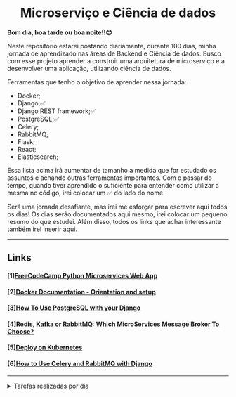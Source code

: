 <center><h1>Microserviço e Ciência de dados</h1></center>

**Bom dia, boa tarde ou boa noite!!😊**

Neste repositório estarei postando diariamente, durante 100 dias, minha jornada de aprendizado nas áreas de Backend e Ciência de dados. Busco com esse projeto aprender a construir uma arquitetura de microserviço e a desenvolver uma aplicação, utilizando ciência de dados. 

Ferramentas que tenho o objetivo de aprender nessa jornada:
- Docker; 
- Django;✅ 
- Django REST framework;✅ 
- PostgreSQL;✅
- Celery;
- RabbitMQ;
- Flask;
- React;
- Elasticsearch;
  
Essa lista acima irá aumentar de tamanho a medida que for estudado os assuntos e achando outras ferramentas importantes. Com o passar do tempo, quando tiver aprendido o suficiente para entender como utilizar a mesma no código, irei colocar um ✅ do lado do nome.

Será uma jornada desafiante, mas irei me esforçar para escrever aqui todos os dias! Os dias serão documentados aqui mesmo, irei colocar um pequeno resumo do que estudei. Além disso, todos os links que achar interessante também irei inserir aqui.

---
## Links
#### [1][FreeCodeCamp Python Microservices Web App](https://www.youtube.com/watch?v=0iB5IPoTDts&list=PLNDjjx_fFhB30BPFWNqsLebpw4iveqjCH)
#### [2][Docker Documentation - Orientation and setup](https://docs.docker.com/get-started/)
#### [3][How To Use PostgreSQL with your Django](https://www.digitalocean.com/community/tutorials/how-to-use-postgresql-with-your-django-application-on-ubuntu-14-04)
#### [4][Redis, Kafka or RabbitMQ: Which MicroServices Message Broker To Choose?](https://otonomo.io/redis-kafka-or-rabbitmq-which-microservices-message-broker-to-choose/)
#### [5][Deploy on Kubernetes](https://docs.docker.com/desktop/kubernetes/)

#### [6][How to Use Celery and RabbitMQ with Django](https://simpleisbetterthancomplex.com/tutorial/2017/08/20/how-to-use-celery-with-django.html)
---
<details>
<summary> Tarefas realizadas por dia</summary>

### Dia 1
- Estou seguindo o tutorial disponibilizado pelo freeCodeCamp [[1]](#links) para entender a estrutura de microserviço.\
Passos iniciais no terminal:
```shell
$ python3 -m venv ./venv 
$ source venv/bin/activate
$ pip install django
$ pip install djangorestframework
```
Hoje criei o ambiente virtual para instalar as dependências do projeto e, também, o projeto do django:
```shell
$ django-admin startproject admin .
$ python manage.py runserver
```
<!--  https://youtu.be/0iB5IPoTDts?list=PLNDjjx_fFhB30BPFWNqsLebpw4iveqjCH&t=439 -->

### Dia 2
- Adicionando Docker Files e lendo a documentação[[2]](#links)
- Preenchi o dockerfile.

### Dia 3
- Para preencher os requesimentos deste projeto (requirements.txt), comecei a ler mais sobre o mongodb;
- [Como integrar o Django x MongoDB]((https://www.mongodb.com/compatibility/mongodb-and-django)).
  - Djongo;

**Obs:** Como meu projeto não deve receber grande quantidade de dados e deve receber mais consultas, optei por prosseguir com o projeto utilizando o PostgreSQL. Caso o projeto cresça e venha a ter outras partes, então irei continuar a estudar o MongoDB.\
Links que utilizei para chegar nesta conslusão: [SQL vs NoSQL](https://youtu.be/t0GlGbtMTio), [When to use MongoDB rather than MySQL](https://medium.com/@rsk.saikrishna/when-to-use-mongodb-rather-than-mysql-d03ceff2e922) e [Usando o MongoDB com Django - IBM](https://developer.ibm.com/br/tutorials/os-django-mongo/)

### Dia 4
- Instalar PostgreSQL e inserir no arquivo de requirements.txt;
- Ler mais sobre a estrutura de microserviços;
> Modelando o projeto:
> - **Crawler:** irá puxar os produtos de uma página da web;
> - **Index:** passa os produtos para cá, utilizando elasticsearch.
> - **Webpage:** para procurar, pelos resultados retornados anteriormente, por meio de características dos itens, como nome, preço, etc.
> - Referências: [link](https://www.reddit.com/r/node/comments/hvyq38/any_project_ideas_to_learn_microservice/?utm_medium=android_app&utm_source=share)

Continuarei seguindo o vídeo do freecodecamp e depois irei tentar anexar essa ideia no meu projeto. 
<p>
Precisei istalar alguns pacotes realcionados com o postgresql, como <code>postgresql</code> e o <code>postgresql-contrib</code>, e configurar um banco de dados e usuário.<a href="https://www.digitalocean.com/community/tutorials/how-to-use-postgresql-with-your-django-application-on-ubuntu-14-04">[3]</a>
</p>

<p>
Após realizar todo esse processo, precisei instalar o pacote <code>psycopg2</code>, que irá permitir o uso do banco de dados configurado anteriormente:
</p>

```shell
$ pip install django psycopg2
```

<p>
Em settings.py, mudei as configurações de <code>DATABASES</code> para conectar a um banco de dados PostgreSQL.
</p>

- Instalando django-cors-headers, para permitir solicitações no navegador para o seu aplicativo Django de outras origens.
  
```shell
$ pip install django-cors-headers
```

Inseri em apps instaldos: 

```ptyhon
INSTALLED_APPS = [
    ...,
    "corsheaders",
    ...,
]
```

Também precisei inserir na lista de classes de middleware, para permitir ler as responses.

```python
MIDDLEWARE = [
    ...,
    "corsheaders.middleware.CorsMiddleware",
    "django.middleware.common.CommonMiddleware",
    ...,
]
```
- Escolhendo um "Message Broker".[[4]](#links)
  - Message broker é um tipo de comunicação utilizado em microsserviços;
    - Comunicação assíncrona;
    - Permitindo que a comunicação seja estável e de confiança.
  - No projeto do vídeo do freecodecamp o instrutor optou pelo RabbitMQ.
    - Como não tenho o objetivo de receber grande quantidade de dados, irei utilizar o mesmo.
### Dia 5
Instalar o [celery + rabbitmq](https://simpleisbetterthancomplex.com/tutorial/2017/08/20/how-to-use-celery-with-django.html)
- Celery (Task Queue)

Hoje achei outra ferramenta interessante que é o **Kubernetes**. Irei ler um pouco sobre ele e achei vídeos interessantes: [Deploy Django into Production with Kubernetes, Docker, & Github Actions](https://www.youtube.com/watch?v=NAOsLaB6Lfc), [you need to learn Kubernetes RIGHT NOW!!](https://www.youtube.com/watch?v=7bA0gTroJjw).
- Kubernetes:
  - Orquestrador de containers;
  - Essa ferramenta permite criar várias instâncias de uma mesma imagem docker(container);
  - Útil quando a página possui muitos acessos e se faz necessário balancear os acessos entre as intâncias de um mesmo docker container;
  - Muitas ferramentas de cloud já possui a opção de se utilizar o Kubernetes;
  - Por enquanto, não irei utilizar essa ferramenta.

- Celery: 
  - Fila de tarefas assíncronas, que possui como base o envio de mensagens distribuídas;
  - Usada como estratégia para distribuir a carga de trabalho entre máquinas/threads.
  - O RabbitMQ envia e manda mensagens de forma externa pro celery.

Para instalar o celery e orabbitmq, foi utilizado este tutorial [[6]](#links).\
Instalando o Celery:
``` shell
$ pip install Celery
```

Intalando RabbitMQ:
```shell
$ sudo apt-get install -y erlang
$ sudo apt-get install rabbitmq-server
```

### Dia 6
- Confiurar o docker [compose](admin/docker-compose.yml).
### Dia 7

</details>
